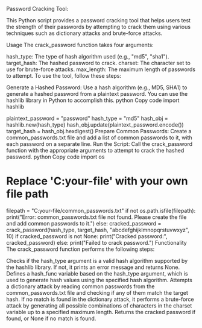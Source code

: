 Password Cracking Tool:

This Python script provides a password cracking tool that helps users test the strength of their passwords by attempting to crack them using various techniques such as dictionary attacks and brute-force attacks.

Usage
The crack_password function takes four arguments:

hash_type: The type of hash algorithm used (e.g., "md5", "sha1").
target_hash: The hashed password to crack.
charset: The character set to use for brute-force attacks.
max_length: The maximum length of passwords to attempt.
To use the tool, follow these steps:

Generate a Hashed Password: Use a hash algorithm (e.g., MD5, SHA1) to generate a hashed password from a plaintext password. You can use the hashlib library in Python to accomplish this.
python
Copy code
import hashlib

plaintext_password = "password"
hash_type = "md5"
hash_obj = hashlib.new(hash_type)
hash_obj.update(plaintext_password.encode())
target_hash = hash_obj.hexdigest()
Prepare Common Passwords: Create a common_passwords.txt file and add a list of common passwords to it, with each password on a separate line.
Run the Script: Call the crack_password function with the appropriate arguments to attempt to crack the hashed password.
python
Copy code
import os

# Replace 'C:your-file' with your own file path
filepath = "C:your-file/common_passwords.txt"
if not os.path.isfile(filepath):
    print("Error: common_passwords.txt file not found. Please create the file and add common passwords to it.")
else:
    cracked_password = crack_password(hash_type, target_hash, "abcdefghijklmnopqrstuvwxyz", 10)
    if cracked_password is not None:
        print("Cracked password:", cracked_password)
    else:
        print("Failed to crack password.")
Functionality
The crack_password function performs the following steps:

Checks if the hash_type argument is a valid hash algorithm supported by the hashlib library. If not, it prints an error message and returns None.
Defines a hash_func variable based on the hash_type argument, which is used to generate hash values using the specified hash algorithm.
Attempts a dictionary attack by reading common passwords from the common_passwords.txt file and checking if any of them match the target hash.
If no match is found in the dictionary attack, it performs a brute-force attack by generating all possible combinations of characters in the charset variable up to a specified maximum length.
Returns the cracked password if found, or None if no match is found.
